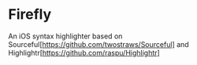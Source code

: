 # Firefly
An iOS syntax highlighter based on Sourceful[https://github.com/twostraws/Sourceful] and Highlightr[https://github.com/raspu/Highlightr]

